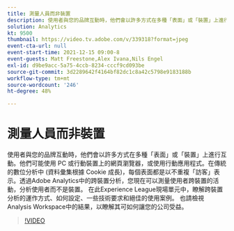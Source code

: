 ```yaml
---
title: 測量人員而非裝置
description: 使用者與您的品牌互動時，他們會以許多方式在多種「表面」或「裝置」上進行互動。他們可能使用 PC 或行動裝置上的網頁瀏覽器，或使用行動應用程式。在傳統的數位分析中 (資料彙集根據 Cookie 成長)，每個表面都是以不重複「訪客」表示。透過Adobe Analytics中的跨裝置分析，您現在可以測量使用者跨裝置的活動，分析使用者而不是裝置。 在此Experience League現場單元中，瞭解跨裝置分析的運作方式、如何設定、一些技術要求和絕佳的使用案例。 也請檢視Analysis Workspace中的結果，以瞭解其可如何讓您的公司受益。
solution: Analytics
kt: 9500
thumbnail: https://video.tv.adobe.com/v/339318?format=jpeg
event-cta-url: null
event-start-time: 2021-12-15 09:00-8
event-guests: Matt Freestone,Alex Ivana,Nils Engel
exl-id: d9be9acc-5a75-4ccb-8234-cccf9cd093be
source-git-commit: 3d2289642f4164bf82dc1c8a42c5798e9183188b
workflow-type: tm+mt
source-wordcount: '246'
ht-degree: 48%

---
```


# 測量人員而非裝置

使用者與您的品牌互動時，他們會以許多方式在多種「表面」或「裝置」上進行互動。他們可能使用 PC 或行動裝置上的網頁瀏覽器，或使用行動應用程式。在傳統的數位分析中 (資料彙集根據 Cookie 成長)，每個表面都是以不重複「訪客」表示。透過Adobe Analytics中的跨裝置分析，您現在可以測量使用者跨裝置的活動，分析使用者而不是裝置。 在此Experience League現場單元中，瞭解跨裝置分析的運作方式、如何設定、一些技術要求和絕佳的使用案例。 也請檢視Analysis Workspace中的結果，以瞭解其可如何讓您的公司受益。


>[!VIDEO](https://video.tv.adobe.com/v/339318/?quality=12&learn=on)
